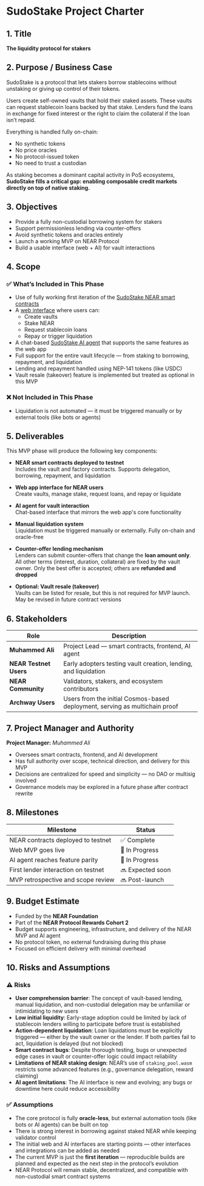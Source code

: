 # SudoStake Project Charter

## 1. Title
**The liquidity protocol for stakers**

## 2. Purpose / Business Case

SudoStake is a protocol that lets stakers borrow stablecoins without unstaking or giving up control of their tokens.

Users create self-owned vaults that hold their staked assets. These vaults can request stablecoin loans backed by that stake. Lenders fund the loans in exchange for fixed interest or the right to claim the collateral if the loan isn’t repaid.

Everything is handled fully on-chain:
- No synthetic tokens  
- No price oracles  
- No protocol-issued token  
- No need to trust a custodian

As staking becomes a dominant capital activity in PoS ecosystems, **SudoStake fills a critical gap: enabling composable credit markets directly on top of native staking.**

## 3. Objectives

- Provide a fully non-custodial borrowing system for stakers
- Support permissionless lending via counter-offers
- Avoid synthetic tokens and oracles entirely
- Launch a working MVP on NEAR Protocol
- Build a usable interface (web + AI) for vault interactions

## 4. Scope

### ✅ What’s Included in This Phase
- Use of fully working first iteration of the [SudoStake NEAR smart contracts](https://github.com/sudostake/sudostake_contracts_near)
- A [web interface](https://www.sudostake.com) where users can:
  - Create vaults  
  - Stake NEAR  
  - Request stablecoin loans  
  - Repay or trigger liquidation
- A chat-based [SudoStake AI agent](https://github.com/sudostake/sudostake_agent_near) that supports the same features as the web app
- Full support for the entire vault lifecycle — from staking to borrowing, repayment, and liquidation
- Lending and repayment handled using NEP-141 tokens (like USDC)
- Vault resale (takeover) feature is implemented but treated as optional in this MVP

### ❌ Not Included in This Phase
- Liquidation is not automated — it must be triggered manually or by external tools (like bots or agents)

## 5. Deliverables

This MVP phase will produce the following key components:

- **NEAR smart contracts deployed to testnet**  
  Includes the vault and factory contracts. Supports delegation, borrowing, repayment, and liquidation

- **Web app interface for NEAR users**  
  Create vaults, manage stake, request loans, and repay or liquidate

- **AI agent for vault interaction**  
  Chat-based interface that mirrors the web app's core functionality

- **Manual liquidation system**  
  Liquidation must be triggered manually or externally. Fully on-chain and oracle-free

- **Counter-offer lending mechanism**  
  Lenders can submit counter-offers that change the **loan amount only**. All other terms (interest, duration, collateral) are fixed by the vault owner. Only the best offer is accepted; others are **refunded and dropped**

- **Optional: Vault resale (takeover)**  
  Vaults can be listed for resale, but this is not required for MVP launch. May be revised in future contract versions

## 6. Stakeholders

| Role                  | Description                                                                  |
|-----------------------|------------------------------------------------------------------------------|
| **Muhammed Ali**      | Project Lead — smart contracts, frontend, AI agent                           |
| **NEAR Testnet Users**| Early adopters testing vault creation, lending, and liquidation              |
| **NEAR Community**    | Validators, stakers, and ecosystem contributors                              |
| **Archway Users**     | Users from the initial Cosmos-based deployment, serving as multichain proof  |

## 7. Project Manager and Authority

**Project Manager:** *Muhammed Ali*

- Oversees smart contracts, frontend, and AI development
- Has full authority over scope, technical direction, and delivery for this MVP
- Decisions are centralized for speed and simplicity — no DAO or multisig involved
- Governance models may be explored in a future phase after contract rewrite

## 8. Milestones

| Milestone                          | Status         |
|-----------------------------------|----------------|
| NEAR contracts deployed to testnet| ✅ Complete     |
| Web MVP goes live                 | 🔄 In Progress  |
| AI agent reaches feature parity   | 🔄 In Progress  |
| First lender interaction on testnet| 🔜 Expected soon|
| MVP retrospective and scope review| 🔜 Post-launch  |

## 9. Budget Estimate

- Funded by the **NEAR Foundation**
- Part of the **NEAR Protocol Rewards Cohort 2**
- Budget supports engineering, infrastructure, and delivery of the NEAR MVP and AI agent
- No protocol token, no external fundraising during this phase
- Focused on efficient delivery with minimal overhead

## 10. Risks and Assumptions

### ⚠️ Risks

- **User comprehension barrier**: The concept of vault-based lending, manual liquidation, and non-custodial delegation may be unfamiliar or intimidating to new users
- **Low initial liquidity**: Early-stage adoption could be limited by lack of stablecoin lenders willing to participate before trust is established
- **Action-dependent liquidation**: Loan liquidations must be explicitly triggered — either by the vault owner or the lender. If both parties fail to act, liquidation is delayed (but not blocked)
- **Smart contract bugs**: Despite thorough testing, bugs or unexpected edge cases in vault or counter-offer logic could impact reliability
- **Limitations of NEAR staking design**: NEAR’s use of `staking_pool.wasm` restricts some advanced features (e.g., governance delegation, reward claiming)
- **AI agent limitations**: The AI interface is new and evolving; any bugs or downtime here could reduce accessibility

### ✅ Assumptions

- The core protocol is fully **oracle-less**, but external automation tools (like bots or AI agents) can be built on top
- There is strong interest in borrowing against staked NEAR while keeping validator control
- The initial web and AI interfaces are starting points — other interfaces and integrations can be added as needed
- The current MVP is just the **first iteration** — reproducible builds are planned and expected as the next step in the protocol’s evolution
- NEAR Protocol will remain stable, decentralized, and compatible with non-custodial smart contract systems

